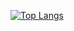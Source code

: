 [![Top Langs](https://github-readme-stats.vercel.app/api/top-langs/?username=authand&theme=radical)](https://github.com/anuraghazra/github-readme-stats)
